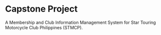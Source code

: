 # Capstone Project

A Membership and Club Information Management System for Star Touring Motorcycle Club Philippines (STMCP).
